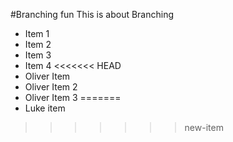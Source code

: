 #Branching fun
This is about Branching

* Item 1
* Item 2
* Item 3
* Item 4
<<<<<<< HEAD
* Oliver Item
* Oliver Item 2
* Oliver Item 3
=======
* Luke item
>>>>>>> new-item
